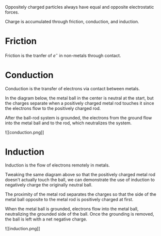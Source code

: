 Oppositely charged particles always have equal and opposite electrostatic forces. 

Charge is accumulated through friction, conduction, and induction.

# Friction

Friction is the tranfer of $e^{-}$ in non-metals through contact.

# Conduction

Conduction is the transfer of electrons via contact between metals. 

In the diagram below, the metal ball in the center is neutral at the start, but the charges separate when a positively charged metal rod touches it since the electrons flow to the positively charged rod. 

After the ball-rod system is grounded, the electrons from the ground flow into the metal ball and to the rod, which neutralizes the system.

![[conduction.png]]

# Induction

Induction is the flow of electrons remotely in metals. 

Tweaking the same diagram above so that the positively charged metal rod doesn't actually touch the ball, we can demonstrate the use of induction to negatively charge the originally neutral ball.

The proximity of the metal rod separates the charges so that the side of the metal ball opposite to the metal rod is positively charged at first.

When the metal ball is grounded, electrons flow into the metal ball, neutralizing the grounded side of the ball. Once the grounding is removed, the ball is left with a net negative charge.

![[induction.png]]

